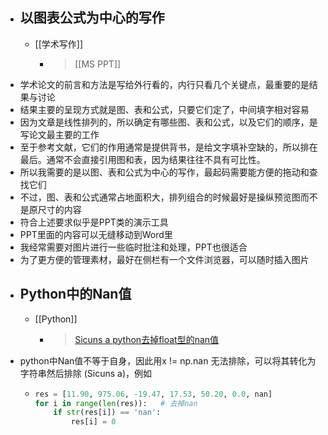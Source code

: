 - ## 以图表公式为中心的写作
	- [[学术写作]]
		- > [[MS PPT]]
- 学术论文的前言和方法是写给外行看的，内行只看几个关键点，最重要的是结果与讨论
- 结果主要的呈现方式就是图、表和公式，只要它们定了，中间填字相对容易
- 因为文章是线性排列的，所以确定有哪些图、表和公式，以及它们的顺序，是写论文最主要的工作
- 至于参考文献，它们的作用通常是提供背书，是给文字填补空缺的，所以排在最后。通常不会直接引用图和表，因为结果往往不具有可比性。
- 所以我需要的是以图、表和公式为中心的写作，最起码需要能方便的拖动和查找它们
- 不过，图、表和公式通常占地面积大，排列组合的时候最好是操纵预览图而不是原尺寸的内容
- 符合上述要求似乎是PPT类的演示工具
- PPT里面的内容可以无缝移动到Word里
- 我经常需要对图片进行一些临时批注和处理，PPT也很适合
- 为了更方便的管理素材，最好在侧栏有一个文件浏览器，可以随时插入图片
- ## Python中的Nan值
	- [[Python]]
		- >[Sicuns a python去掉float型的nan值](https://blog.csdn.net/Sicuns/article/details/128097976?spm=1001.2101.3001.6650.3&utm_medium=distribute.pc_relevant.none-task-blog-2%7Edefault%7EYuanLiJiHua%7EPosition-3-128097976-blog-126950041.pc_relevant_landingrelevant&depth_1-utm_source=distribute.pc_relevant.none-task-blog-2%7Edefault%7EYuanLiJiHua%7EPosition-3-128097976-blog-126950041.pc_relevant_landingrelevant&utm_relevant_index=6)
- python中Nan值不等于自身，因此用x != np.nan 无法排除，可以将其转化为字符串然后排除 (Sicuns a)，例如
	- ``` python
	  res = [11.90, 975.06, -19.47, 17.53, 50.20, 0.0, nan]
	  for i in range(len(res)):   # 去掉nan
	      if str(res[i]) == 'nan':
	          res[i] = 0
	  ```